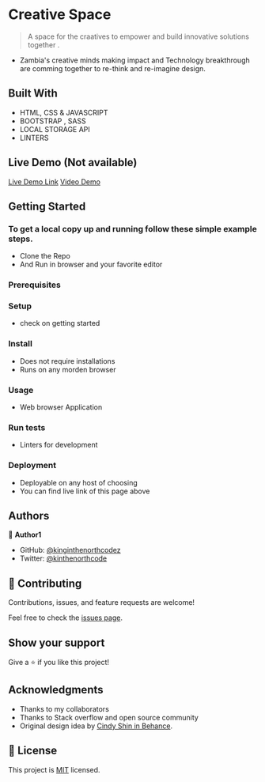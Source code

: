 

# Creative Space

> A space for the craatives to empower and build innovative solutions together .
- Zambia's creative minds making impact and Technology
  breakthrough are comming together to re-think and re-imagine design.


## Built With

- HTML, CSS & JAVASCRIPT
- BOOTSTRAP , SASS
- LOCAL STORAGE API
- LINTERS

## Live Demo (Not available)

[Live Demo Link](https://livedemo.com)
[Video Demo](https://www.loom.com/share/1ee6356a13dd4db2a08812330f85f195)


## Getting Started

### To get a local copy up and running follow these simple example steps.
  - Clone the Repo 
  - And Run in browser and your favorite editor

### Prerequisites

### Setup
- check on getting started
### Install
- Does  not require installations
- Runs on any morden browser
### Usage
- Web browser Application
### Run tests
- Linters for development 
### Deployment
- Deployable on any host of choosing 
- You can find live link of this page above



## Authors

👤 **Author1**

- GitHub: [@kinginthenorthcodez](https://github.com/kinginthenorthcodez)
- Twitter: [@kinthenorthcode](https://twitter.com/kinthenorthcode)


## 🤝 Contributing

Contributions, issues, and feature requests are welcome!

Feel free to check the [issues page](../../issues/).

## Show your support

Give a ⭐️ if you like this project!

## Acknowledgments

- Thanks to my collaborators
- Thanks to Stack overflow and open source community
- Original design idea by [Cindy Shin in Behance](https://www.behance.net/adagio07).

## 📝 License

This project is [MIT](./MIT.md) licensed.
